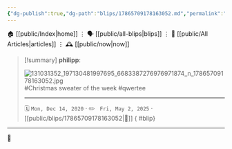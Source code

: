 ```yaml
---
{"dg-publish":true,"dg-path":"blips/17865709178163052.md","permalink":"/blips/17865709178163052/","title":"philipp on instagram @ 2020-12-14"}
---
```



<div class="transclusion internal-embed is-loaded"><div class="markdown-embed">




🏠 [[public/Index\|home]]  ⋮ 🗣️ [[public/all-blips\|blips]] ⋮  📝 [[public/All Articles\|articles]]  ⋮ 🕰️ [[public/now\|now]]


</div></div>


> [!summary] **philipp**:
>
> ![131031352_197130481997695_6683387276976971874_n_17865709178163052.jpg](/img/user/attachments/131031352_197130481997695_6683387276976971874_n_17865709178163052.jpg)
> #Christmas sweater of the week #qwertee
> - - -
>
> 🗓️ <code>Mon, Dec 14, 2020</code>  · ✏️ <code> Fri, May 2, 2025</code>  · [[public/blips/17865709178163052\|🔗]]
{ #blip}


- - -

 👾
